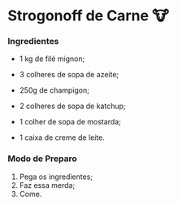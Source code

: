 # Strogonoff de Carne :cow:

### Ingredientes

- 1 kg de filé mignon;

- 3 colheres de sopa de azeite;

- 250g de champigon;

- 2 colheres de sopa de katchup;

- 1 colher de sopa de mostarda;

- 1 caixa de creme de leite.

  

### Modo de Preparo

1. Pega os ingredientes;
2. Faz essa merda;
3. Come.

